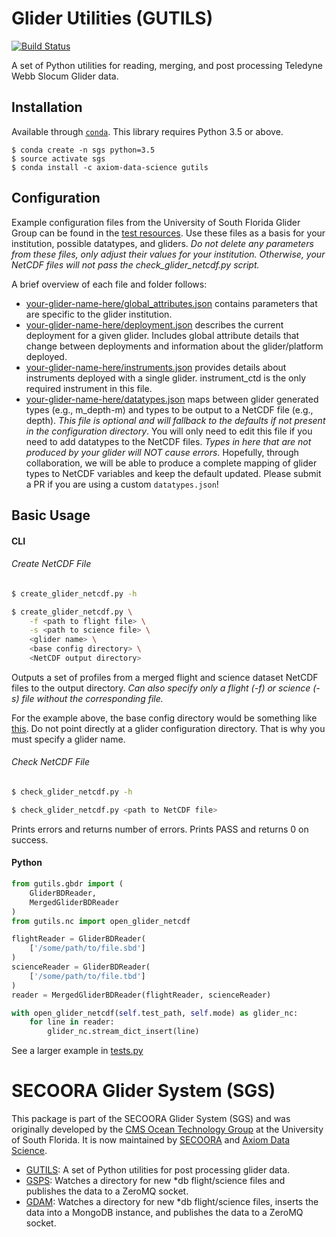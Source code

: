 # Glider Utilities (GUTILS)

[![Build Status](https://travis-ci.org/SECOORA/GUTILS.svg?branch=master)](https://travis-ci.org/SECOORA/GUTILS)

A set of Python utilities for reading, merging, and post processing Teledyne Webb Slocum Glider data.


## Installation

Available through [`conda`](http://conda.pydata.org/docs/install/quick.html). This library requires Python 3.5 or above.

```
$ conda create -n sgs python=3.5
$ source activate sgs
$ conda install -c axiom-data-science gutils
```


## Configuration

Example configuration files from the University of South Florida Glider Group can be found in the [test resources](https://github.com/axiom-data-science/GUTILS/tree/master/tests/resources/usf-bass).  Use these files as a basis for your institution, possible datatypes, and gliders.  *Do not delete any parameters from these files, only adjust their values for your institution.  Otherwise, your NetCDF files will not pass the check_glider_netcdf.py script.*

A brief overview of each file and folder follows:

* [your-glider-name-here/global_attributes.json](https://github.com/axiom-data-science/GUTILS/blob/master/tests/resources/usf-bass/global_attributes.json) contains parameters that are specific to the glider institution.
* [your-glider-name-here/deployment.json](https://github.com/axiom-data-science/GUTILS/blob/master/tests/resources/usf-bass/deployment.json) describes the current deployment for a given glider.  Includes global attribute details that change between deployments and information about the glider/platform deployed.
* [your-glider-name-here/instruments.json](https://github.com/axiom-data-science/GUTILS/blob/master/tests/resources/usf-bass/instruments.json) provides details about instruments deployed with a single glider.  instrument_ctd is the only required instrument in this file.
* [your-glider-name-here/datatypes.json](https://github.com/axiom-data-science/GUTILS/blob/master/tests/resources/usf-bass/datatypes.json) maps between glider generated types (e.g., m_depth-m) and types to be output to a NetCDF file (e.g., depth). *This file is optional and will fallback to the defaults if not present in the configuration directory*. You will only need to edit this file if you need to add datatypes to the NetCDF files.  *Types in here that are not produced by your glider will NOT cause errors.*  Hopefully, through collaboration, we will be able to produce a complete mapping of glider types to NetCDF variables and keep the default updated. Please submit a PR if you are using a custom `datatypes.json`!

## Basic Usage

#### CLI

###### Create NetCDF File

```bash
$ create_glider_netcdf.py -h
```

```bash
$ create_glider_netcdf.py \
    -f <path to flight file> \
    -s <path to science file> \
    <glider name> \
    <base config directory> \
    <NetCDF output directory>
```

Outputs a set of profiles from a merged flight and science dataset NetCDF files to the output directory.  *Can also specify only a flight (-f) or science (-s) file without the corresponding file.*

For the example above, the base config directory would be something like [this](https://github.com/axiom-data-science/GUTILS/tree/master/tests/resources/).  Do not point directly at a glider configuration directory.  That is why you must specify a glider name.

###### Check NetCDF File

```bash
$ check_glider_netcdf.py -h
```

```bash
$ check_glider_netcdf.py <path to NetCDF file>
```

Prints errors and returns number of errors.  Prints PASS and returns 0 on success.


#### Python

```python
from gutils.gbdr import (
    GliderBDReader,
    MergedGliderBDReader
)
from gutils.nc import open_glider_netcdf

flightReader = GliderBDReader(
    ['/some/path/to/file.sbd']
)
scienceReader = GliderBDReader(
    ['/some/path/to/file.tbd']
)
reader = MergedGliderBDReader(flightReader, scienceReader)

with open_glider_netcdf(self.test_path, self.mode) as glider_nc:
    for line in reader:
        glider_nc.stream_dict_insert(line)
```

See a larger example in [tests.py](https://github.com/axiom-data-science/GUTILS/blob/master/tests/test_nc.py)



# SECOORA Glider System (SGS)

This package is part of the SECOORA Glider System (SGS) and was originally developed by the [CMS Ocean Technology Group](http://www.marine.usf.edu/COT/) at the University of South Florida. It is now maintained by [SECOORA](http://secoora.org) and [Axiom Data Science](http://axiomdatascience.com).

* [GUTILS](https://github.com/axiom-data-science/GUTILS): A set of Python utilities for post processing glider data.
* [GSPS](https://github.com/axiom-data-science/GSPS): Watches a directory for new *db flight/science files and publishes the data to a ZeroMQ socket.
* [GDAM](https://github.com/axiom-data-science/GDAM): Watches a directory for new *db flight/science files, inserts the data into a MongoDB instance, and publishes the data to a ZeroMQ socket.
